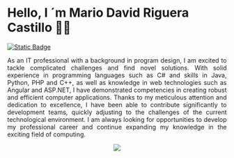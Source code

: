 # Hello, I ´m Mario David Riguera Castillo  👋😄

[![Static Badge](https://img.shields.io/badge/Linkedin-marioriguera-blue?style=for-the-badge&logo=linkedin&labelColor=%2342A7FF&color=%23BDC667)
](https://www.linkedin.com/in/mario-david-riguera-castillo/)

<p align="justify">
    As an IT professional with a background in program design, I am excited to  tackle complicated challenges
    and find novel solutions. With solid experience in programming languages such   as C# and skills in Java,
    Python, PHP and C++, as well as knowledge in web technologies such as Angular   and ASP.NET, I have
    demonstrated competencies in creating robust and efficient computer     applications. Thanks to my
    meticulous attention and dedication to excellence, I have been able to  contribute significantly to
    development teams, quickly adjusting to the challenges of the current   technological environment. I am
    always looking for opportunities to develop my professional career and continue     expanding my knowledge
    in the exciting field of computing.
 </p>

<p align="center">
  <a href="https://skillicons.dev">
    <img src="https://skillicons.dev/icons?i=cs,cpp,java,angular,dotnet,visualstudio,git,github,docker" />
  </a>
</p>
